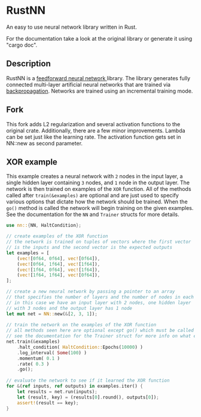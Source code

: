 # RustNN

An easy to use neural network library written in Rust.

For the documentation take a look at the original library or generate it using "cargo doc".

## Description
RustNN is a [feedforward neural network ](http://en.wikipedia.org/wiki/Feedforward_neural_network)
library. The library
generates fully connected multi-layer artificial neural networks that
are trained via [backpropagation](http://en.wikipedia.org/wiki/Backpropagation).
Networks are trained using an incremental training mode.

## Fork
This fork adds L2 regularization and several activation functions to the original crate. Additionally, there are a few minor improvements.
Lambda can be set just like the learning rate. The activation function gets set in NN::new as second parameter.

## XOR example

This example creates a neural network with `2` nodes in the input layer,
a single hidden layer containing `3` nodes, and `1` node in the output layer.
The network is then trained on examples of the `XOR` function. All of the
methods called after `train(&examples)` are optional and are just used
to specify various options that dictate how the network should be trained.
When the `go()` method is called the network will begin training on the
given examples. See the documentation for the `NN` and `Trainer` structs
for more details.

```rust
use nn::{NN, HaltCondition};

// create examples of the XOR function
// the network is trained on tuples of vectors where the first vector
// is the inputs and the second vector is the expected outputs
let examples = [
    (vec![0f64, 0f64], vec![0f64]),
    (vec![0f64, 1f64], vec![1f64]),
    (vec![1f64, 0f64], vec![1f64]),
    (vec![1f64, 1f64], vec![0f64]),
];

// create a new neural network by passing a pointer to an array
// that specifies the number of layers and the number of nodes in each layer
// in this case we have an input layer with 2 nodes, one hidden layer
// with 3 nodes and the output layer has 1 node
let mut net = NN::new(&[2, 3, 1]);
    
// train the network on the examples of the XOR function
// all methods seen here are optional except go() which must be called to begin training
// see the documentation for the Trainer struct for more info on what each method does
net.train(&examples)
    .halt_condition( HaltCondition::Epochs(10000) )
    .log_interval( Some(100) )
    .momentum( 0.1 )
    .rate( 0.3 )
    .go();
    
// evaluate the network to see if it learned the XOR function
for &(ref inputs, ref outputs) in examples.iter() {
    let results = net.run(inputs);
    let (result, key) = (results[0].round(), outputs[0]);
    assert!(result == key);
}
```